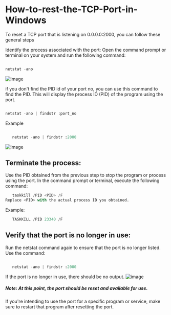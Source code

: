 # How-to-rest-the-TCP-Port-in-Windows

To reset a TCP port that is listening on 0.0.0.0:2000, you can follow these general steps

   Identify the process associated with the port: Open the command prompt or terminal on your system and run the following command:
   ```python

   netstat -ano 
   ```
![image](https://github.com/Goldu/How-to-rest-the-TCP-Port-in-Windows/assets/26148152/55c94b87-e7be-458b-a0d4-e515bbb930f5)

if you don't find the PID id of your port no, you can use this command to find the PID. This will display the process ID (PID) of the program using the port.
   ```python

   netstat -ano | findstr :port_no
   ```
Example
```python

   netstat -ano | findstr :2000
   ```
![image](https://github.com/Goldu/How-to-rest-the-TCP-Port-in-Windows/assets/26148152/cb4b1463-3670-4349-a638-ad8e6f1dd85a)


## Terminate the process: 
Use the PID obtained from the previous step to stop the program or process using the port. In the command prompt or terminal, execute the following command:

```python
   taskkill /PID <PID> /F
Replace <PID> with the actual process ID you obtained.
   ```
Example:
```python
   TASKKILL /PID 23340 /F
   ```
## Verify that the port is no longer in use:
Run the netstat command again to ensure that the port is no longer listed. Use the command:
```python

   netstat -ano | findstr :2000
   ```
If the port is no longer in use, there should be no output.
![image](https://github.com/Goldu/How-to-rest-the-TCP-Port-in-Windows/assets/26148152/abd58631-9a19-46a2-aab9-a59eba163899)


##### Note: At this point, the port should be reset and available for use. 
If you're intending to use the port for a specific program or service, make sure to restart that program after resetting the port.
